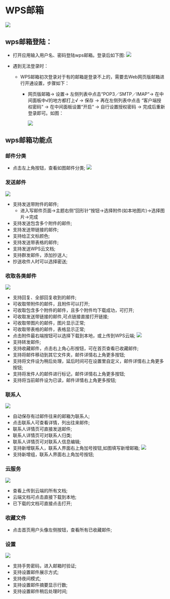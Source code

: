 # WPS邮箱  
![](../pic/soft/WPSEmail_demo1.png)

## wps邮箱登陆：  
- 打开应用输入用户名、密码登陆wps邮箱。登录后如下图:
 ![](../pic/soft/WPSEmail_demo2.png) 
 
- 遇到无法登录时：
  - WPS邮箱初次登录对于有的邮箱是登录不上的，需要去Web网页版邮箱进行开通设置，步骤如下：  
    - 网页版邮箱-> 设置-> 左侧列表中点击“POP3／SMTP／IMAP“-> 在中间面板中√的地方都打上√ -> 保存 -> 再在左侧列表中点击 “客户端授权密码“ -> 在中间面板设置“开启“ -> 自行设置授权密码 -> 完成后重新登录即可。如图：
  
      ![](../pic/soft/WPSEmail_popsetting.png)

## wps邮箱功能点

### 邮件分类
- 点击左上角按钮，查看如图邮件分类;
![](../pic/soft/using-instractions-pic/WPSEmail_classify.png)

### 发送邮件
![](../pic/soft/WPSEmail_sendmail.png)
- 支持发送带附件的邮件;  
    - 进入写邮件页面->主题右侧“回形针“按钮->选择附件(如本地图片)->选择图片->完成
- 支持发送包含多个附件的邮件;    
- 支持发送带链接的邮件;
- 支持给正文标颜色;
- 支持发送带表格的邮件;
- 支持发送WPS云文档;
- 支持群发邮件，添加抄送人;
- 抄送收件人时可以选择密送;

### 收取各类邮件
![](../pic/soft/WPSEmail_receivemail.png)
- 支持回复、全部回复收到的邮件;
- 可收取带附件的邮件，且附件可以打开;
- 可收取包含多个附件的邮件，且多个附件均下载成功，可打开;
- 可收取发送带链接的邮件,可点链接直接打开链接;
- 可收取带图片的邮件，图片显示正常;
- 可收取带表格的邮件，表格显示正常;
- 点击附件最右端按钮可以选择下载到本地，或上传到WPS云端;
![](../pic/soft/WPSEmail_downloads.png)
- 支持转发邮件;
- 支持收藏邮件，点击右上角心形按钮，可在首页查看已收藏邮件;
- 支持将邮件移动到其它文件夹，邮件详情右上角更多按钮;
- 支持将文件设为稍后处理，延后时间可在设置里自定义，邮件详情右上角更多按钮;
- 支持将发件人的邮件进行标记，邮件详情右上角更多按钮;
- 支持将当前邮件设为已读，邮件详情右上角更多按钮;

### 联系人
![](../pic/soft/WPSEmail_contacts.png)
- 自动保存有过邮件往来的邮箱为联系人;
- 点击联系人可查看详情，列出往来邮件;
- 联系人详情页可直接发送邮件;
- 联系人详情页可对联系人归类;
- 联系人详情页可对联系人信息编辑;
- 支持新增联系人，联系人界面右上角加号按钮,如图填写新增邮箱;
![](../pic/soft/WPSEmail_addContact.png)
- 支持新增组，联系人界面右上角加号按钮;

### 云服务
![](../pic/soft/WPSEmail_cloud.png)
- 查看上传到云端的所有文档;
- 云端文档可点击直接下载到本地;
- 已下载的文档可直接点击打开;

### 收藏文件
- 点击首页用户头像左侧按钮，查看所有已收藏邮件;

### 设置
![](../pic/soft/WPSEmail_setting.png)
- 支持手势密码，进入邮箱时验证;
- 支持设置邮件展示方式;
- 支持夜间模式;
- 支持设置邮件摘要显示行数;
- 支持设置邮件稍后处理时间;
